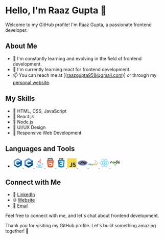 # Hello, I'm Raaz Gupta 👋

Welcome to my GitHub profile! I'm Raaz Gupta, a passionate frontend developer.

## About Me

- 🌱 I'm constantly learning and evolving in the field of frontend development.
- 🔭 I'm currently learning react for frontend development.
- 📫 You can reach me at [(raazgupta958@gmail.com)] or through my [personal website](https://www.raazgupta.com.np).

## My Skills

- 🔧 HTML, CSS, JavaScript
- 🔧 React.js
- 🔧 Node.js
- 🔧 UI/UX Design
- 🔧 Responsive Web Development

## Languages and Tools

- <a href="https://www.cprogramming.com/" target="_blank" rel="noreferrer">
    <img src="https://raw.githubusercontent.com/devicons/devicon/master/icons/c/c-original.svg" alt="C" width="30" height="30"/>
  </a> <a href="https://www.w3schools.com/cpp/" target="_blank" rel="noreferrer">
    <img src="https://raw.githubusercontent.com/devicons/devicon/master/icons/cplusplus/cplusplus-original.svg" alt="C++" width="30" height="30"/>
  </a>  <a href="https://www.java.com/" target="_blank" rel="noreferrer">
    <img src="https://raw.githubusercontent.com/devicons/devicon/master/icons/java/java-original.svg" alt="Java" width="30" height="30"/>
  </a>  <a href="https://www.w3.org/html/" target="_blank" rel="noreferrer">
    <img src="https://raw.githubusercontent.com/devicons/devicon/master/icons/html5/html5-original-wordmark.svg" alt="HTML" width="30" height="30"/>
  </a> <a href="https://www.w3schools.com/css/" target="_blank" rel="noreferrer">
    <img src="https://raw.githubusercontent.com/devicons/devicon/master/icons/css3/css3-original-wordmark.svg" alt="CSS" width="30" height="30"/>
  </a> <a href="https://developer.mozilla.org/en-US/docs/Web/JavaScript" target="_blank" rel="noreferrer">
    <img src="https://raw.githubusercontent.com/devicons/devicon/master/icons/javascript/javascript-original.svg" alt="JavaScript" width="30" height="30"/>
  </a> <a href="https://www.php.net/" target="_blank" rel="noreferrer">
    <img src="https://raw.githubusercontent.com/devicons/devicon/master/icons/php/php-original.svg" alt="PHP" width="30" height="30"/>
  </a>  <a href="https://www.mysql.com/" target="_blank" rel="noreferrer">
    <img src="https://raw.githubusercontent.com/devicons/devicon/master/icons/mysql/mysql-original-wordmark.svg" alt="MySQL" width="30" height="30"/>
  </a> <a href="https://reactjs.org/" target="_blank" rel="noreferrer">
    <img src="https://raw.githubusercontent.com/devicons/devicon/master/icons/react/react-original.svg" alt="React" width="30" height="30"/>
  </a> <a href="https://nodejs.org/" target="_blank" rel="noreferrer">
    <img src="https://raw.githubusercontent.com/devicons/devicon/master/icons/nodejs/nodejs-original-wordmark.svg" alt="Node.js" width="30" height="30"/>
  </a>



## Connect with Me

- 💼 [LinkedIn](https://www.linkedin.com/in/raaz-gupta-0426a3198/)
- 🌐 [Website](https://www.raazgupta.com.np)
- 📧 [Email](raazgupta958@gmail.com)

Feel free to connect with me, and let's chat about frontend development.

Thank you for visiting my GitHub profile. Let's build something amazing together! 🚀
